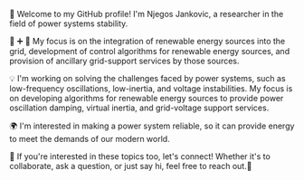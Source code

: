 👋 Welcome to my GitHub profile! I'm Njegos Jankovic, a researcher in the field of power systems stability.

:electric_plug: :heavy_plus_sign: :battery: My focus is on the integration of renewable energy sources into the grid, development of control algorithms for renewable energy sources, and provision of ancillary grid-support services by those sources.

💡 I'm working on solving the challenges faced by power systems, such as low-frequency oscillations, low-inertia, and voltage instabilities. My focus is on developing algorithms for renewable energy sources to provide power oscillation damping, virtual inertia, and grid-voltage support services.

🌍 I'm interested in making a power system reliable, so it can provide energy to meet the demands of our modern world.

🤝 If you're interested in these topics too, let's connect! Whether it's to collaborate, ask a question, or just say hi, feel free to reach out.:speech_balloon:
